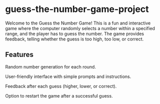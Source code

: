 # guess-the-number-game-project

Welcome to the Guess the Number Game! This is a fun and interactive game where the computer randomly selects a number within a specified range, and the player has to guess the number. The game provides feedback, telling whether the guess is too high, too low, or correct.

## Features

Random number generation for each round. 

User-friendly interface with simple prompts and instructions. 

Feedback after each guess (higher, lower, or correct). 

Option to restart the game after a successful guess.

